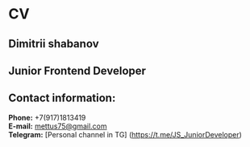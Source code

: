 # CV
## Dimitrii shabanov
## Junior Frontend Developer
## Contact information:  
**Phone:** +7(917)1813419  
**E-mail:** mettus75@gmail.com  
**Telegram:** [Personal channel in TG] (https://t.me/JS_JuniorDeveloper)    
